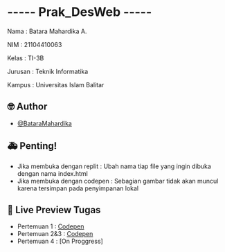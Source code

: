 # ----- Prak_DesWeb -----

Nama    : Batara Mahardika A.

NIM     : 21104410063

Kelas   : TI-3B

Jurusan : Teknik Informatika

Kampus  : Universitas Islam Balitar


## 🤓 Author

- [@BataraMahardika](https://github.com/BataraMahardika)


## 🚑 Penting!
- Jika membuka dengan replit  : Ubah nama tiap file yang ingin dibuka dengan nama index.html
- Jika membuka dengan codepen : Sebagian gambar tidak akan muncul karena tersimpan pada penyimpanan lokal


## 🔗 Live Preview Tugas

- Pertemuan 1 : [Codepen](https://codepen.io/collection/rxpQZN)
- Pertemuan 2&3 : [Codepen](https://codepen.io/collection/ZMvmdp)
- Pertemuan 4 : [On Proggress]
